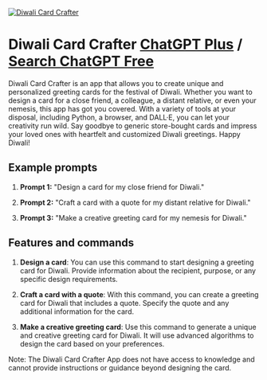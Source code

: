 
[![Diwali Card Crafter](https://files.oaiusercontent.com/file-1PsL0j25HwGfazIh83zgzOZv?se=2123-10-16T23%3A40%3A27Z&sp=r&sv=2021-08-06&sr=b&rscc=max-age%3D31536000%2C%20immutable&rscd=attachment%3B%20filename%3Debd9b60c-e79a-460a-bc9b-1267ddc36ca7.png&sig=HcppCdb89BCUIAxE32gToTmmuXsG92Pa2anMgd80mSw%3D)](https://chat.openai.com/g/g-bMI4aVIUI-diwali-card-crafter)

# Diwali Card Crafter [ChatGPT Plus](https://chat.openai.com/g/g-bMI4aVIUI-diwali-card-crafter) / [Search ChatGPT Free](https://gptcall.net/index.html#/?search=Diwali%20Card%20Crafter)

Diwali Card Crafter is an app that allows you to create unique and personalized greeting cards for the festival of Diwali. Whether you want to design a card for a close friend, a colleague, a distant relative, or even your nemesis, this app has got you covered. With a variety of tools at your disposal, including Python, a browser, and DALL·E, you can let your creativity run wild. Say goodbye to generic store-bought cards and impress your loved ones with heartfelt and customized Diwali greetings. Happy Diwali!

## Example prompts

1. **Prompt 1:** "Design a card for my close friend for Diwali."

2. **Prompt 2:** "Craft a card with a quote for my distant relative for Diwali."

3. **Prompt 3:** "Make a creative greeting card for my nemesis for Diwali."

## Features and commands

1. **Design a card**: You can use this command to start designing a greeting card for Diwali. Provide information about the recipient, purpose, or any specific design requirements.

2. **Craft a card with a quote**: With this command, you can create a greeting card for Diwali that includes a quote. Specify the quote and any additional information for the card.

3. **Make a creative greeting card**: Use this command to generate a unique and creative greeting card for Diwali. It will use advanced algorithms to design the card based on your preferences.

Note: The Diwali Card Crafter App does not have access to knowledge and cannot provide instructions or guidance beyond designing the card.


